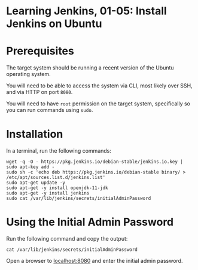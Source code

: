 # Learning Jenkins, 01-05: Install Jenkins on Ubuntu

# Prerequisites
The target system should be running a recent version of the Ubuntu operating system.

You will need to be able to access the system via CLI, most likely over SSH, and via HTTP on port `8080`.


You will need to have `root` permission on the target system, specifically so you can run commands using `sudo`.

# Installation
In a terminal, run the following commands:
```
wget -q -O - https://pkg.jenkins.io/debian-stable/jenkins.io.key | sudo apt-key add -
sudo sh -c 'echo deb https://pkg.jenkins.io/debian-stable binary/ > /etc/apt/sources.list.d/jenkins.list'
sudo apt-get update -y
sudo apt-get -y install openjdk-11-jdk
sudo apt-get -y install jenkins
sudo cat /var/lib/jenkins/secrets/initialAdminPassword
```

# Using the Initial Admin Password
Run the following command and copy the output:
```
cat /var/lib/jenkins/secrets/initialAdminPassword
```

Open a browser to [localhost:8080](http://localhost:8080) and enter the initial admin password.
